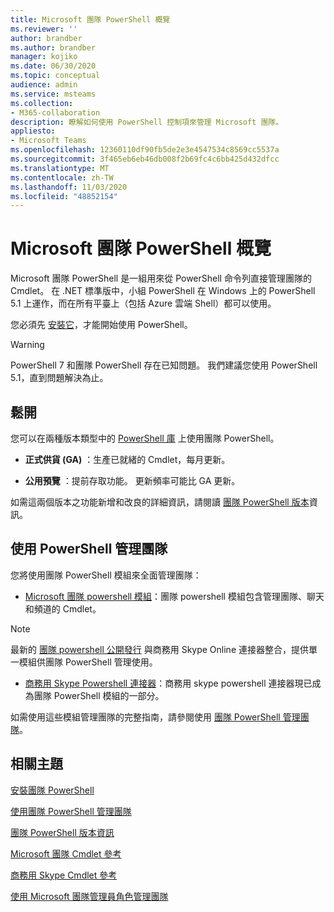 ```yaml
---
title: Microsoft 團隊 PowerShell 概覽
ms.reviewer: ''
author: brandber
ms.author: brandber
manager: kojiko
ms.date: 06/30/2020
ms.topic: conceptual
audience: admin
ms.service: msteams
ms.collection:
- M365-collaboration
description: 瞭解如何使用 PowerShell 控制項來管理 Microsoft 團隊。
appliesto:
- Microsoft Teams
ms.openlocfilehash: 12360110df90fb5de2e3e4547534c8569cc5537a
ms.sourcegitcommit: 3f465eb6eb46db008f2b69fc4c6bb425d432dfcc
ms.translationtype: MT
ms.contentlocale: zh-TW
ms.lasthandoff: 11/03/2020
ms.locfileid: "48852154"
---
```

# <a name="microsoft-teams-powershell-overview"></a>Microsoft 團隊 PowerShell 概覽

Microsoft 團隊 PowerShell 是一組用來從 PowerShell 命令列直接管理團隊的 Cmdlet。 在 .NET 標準版中，小組 PowerShell 在 Windows 上的 PowerShell 5.1 上運作，而在所有平臺上（包括 Azure 雲端 Shell）都可以使用。

您必須先 [安裝它](teams-powershell-install.md)，才能開始使用 PowerShell。 

> [!WARNING]
> PowerShell 7 和團隊 PowerShell 存在已知問題。 我們建議您使用 PowerShell 5.1，直到問題解決為止。

## <a name="releases"></a>鬆開


您可以在兩種版本類型中的 [PowerShell 庫](https://www.powershellgallery.com/packages/MicrosoftTeams) 上使用團隊 PowerShell。

- **正式供貨 (GA)** ：生產已就緒的 Cmdlet，每月更新。

- **公用預覽** ：提前存取功能。 更新頻率可能比 GA 更新。

如需這兩個版本之功能新增和改良的詳細資訊，請閱讀 [團隊 PowerShell 版本](teams-powershell-release-notes.md)資訊。


## <a name="manage-teams-with-powershell"></a>使用 PowerShell 管理團隊

您將使用團隊 PowerShell 模組來全面管理團隊：

- [Microsoft 團隊 powershell 模組](https://www.powershellgallery.com/packages/MicrosoftTeams/)：團隊 powershell 模組包含管理團隊、聊天和頻道的 Cmdlet。

> [!NOTE]
> 最新的 [團隊 powershell 公開發行](https://www.powershellgallery.com/packages/MicrosoftTeams/) 與商務用 Skype Online 連接器整合，提供單一模組供團隊 PowerShell 管理使用。

- [商務用 Skype Powershell 連接器](https://www.microsoft.com/download/details.aspx?id=39366)：商務用 skype powershell 連接器現已成為團隊 PowerShell 模組的一部分。

如需使用這些模組管理團隊的完整指南，請參閱使用 [團隊 PowerShell 管理團隊](teams-powershell-managing-teams.md)。


## <a name="related-topics"></a>相關主題

[安裝團隊 PowerShell](teams-powershell-install.md)

[使用團隊 PowerShell 管理團隊](teams-powershell-managing-teams.md)

[團隊 PowerShell 版本資訊](teams-powershell-release-notes.md)

[Microsoft 團隊 Cmdlet 參考](https://docs.microsoft.com/powershell/teams/?view=teams-ps)

[商務用 Skype Cmdlet 參考](https://docs.microsoft.com/powershell/skype/intro?view=skype-ps)

[使用 Microsoft 團隊管理員角色管理團隊](using-admin-roles.md)

